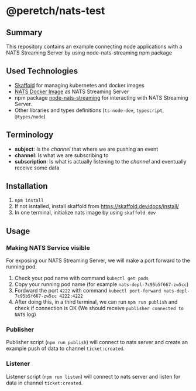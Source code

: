 # @peretch/nats-test

## Summary

This repository contains an example connecting node applications with a NATS Streaming Server by using node-nats-streaming npm package

## Used Technologies

- [Skaffold](https://skaffold.dev/docs/install/) for managing kubernetes and docker images
- [NATS Docker Image](https://docs.nats.io/running-a-nats-service/nats_docker) as NATS Streaming Server
- npm package [node-nats-streaming](https://www.npmjs.com/package/node-nats-streaming) for interacting with NATS Streaming Server.
- Other libraries and types definitions (`ts-node-dev`, `typescript`, `@types/node`)

## Terminology

- **subject**: Is the _channel_ that where we are pushing an event
- **channel**: Is what we are subscribing to
- **subscription**: Is what is actually listening to the _channel_ and eventually receive some data

## Installation

1. `npm install`
2. If not isntalled, install skaffold from https://skaffold.dev/docs/install/
3. In one terminal, initialize nats image by using `skaffold dev`

## Usage

### Making NATS Service visible

For exposing our NATS Streaming Server, we will make a port forward to the running pod.

1. Check your pod name with command `kubectl get pods`
2. Copy your running pod name (for example `nats-depl-7c95b5f667-zw5cc`)
3. Fordward the port `4222` with command `kubectl port-forward nats-depl-7c95b5f667-zw5cc 4222:4222`
4. After doing this, in a third terminal, we can run `npm run publish` and check if connection is OK (We should receive `publisher connected to NATS` log)

### Publisher

Publisher script (`npm run publish`) will connect to nats server and create an example push of data to channel `ticket:created`.
### Listener

Listener script (`npm run listen`) will connect to nats server and listen for data in channel `ticket:created`.
